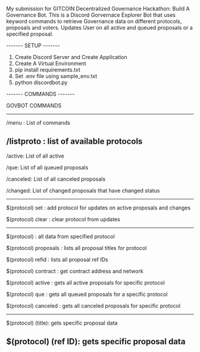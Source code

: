 My submission for GITCOIN Decentralized Governance Hackathon: Build A Governance Bot. 
This is a Discord Gorvernace Explorer Bot that uses keyword commands to retrieve Governance data on different protocols, proposals and voters. Updates User on all active and queued proposals or a specified proposal.

------- SETUP -------

1. Create Discord Server and Create Application
2. Create A Virtual Environment
3. pip install requirements.txt
4. Set .env file using sample_env.txt
5. python discordbot.py

------- COMMANDS -------

GOVBOT COMMANDS

--------------------
/menu : List of commands

/listproto : list of available protocols
--------------------
/active: List of all active 

/que: List of all queued proposals

/canceled: List of all canceled proposals

/changed: List of changed proposals that have changed status

--------------------

$(protocol) set : add protocol for updates on active proposals and changes

$(protocol) clear : clear protocol from updates

--------------------

$(protocol) : all data from specified protocol

$(protocol) proposals : lists all proposal titles for protocol

$(protocol) refid : lists all proposal ref IDs

$(protocol) contract : get contract address and network

$(protocol) active : gets all active proposals for specific protocol

$(protocol) que : gets all queued proposals for a specific protocol

$(protocol) canceled : gets all canceled proposals for specific protocol 

--------------------

$(protocol) (title): gets specific proposal data

$(protocol) (ref ID): gets specific proposal data
--------------------

            
